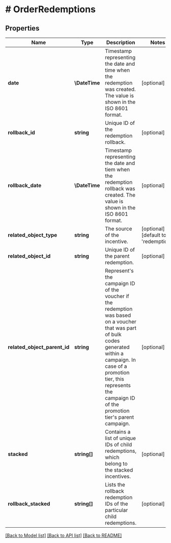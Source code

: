 # # OrderRedemptions

## Properties

Name | Type | Description | Notes
------------ | ------------- | ------------- | -------------
**date** | **\DateTime** | Timestamp representing the date and time when the redemption was created. The value is shown in the ISO 8601 format. | [optional]
**rollback_id** | **string** | Unique ID of the redemption rollback. | [optional]
**rollback_date** | **\DateTime** | Timestamp representing the date and tiem when the redemption rollback was created. The value is shown in the ISO 8601 format. | [optional]
**related_object_type** | **string** | The source of the incentive. | [optional] [default to 'redemption']
**related_object_id** | **string** | Unique ID of the parent redemption. | [optional]
**related_object_parent_id** | **string** | Represent&#39;s the campaign ID of the voucher if the redemption was based on a voucher that was part of bulk codes generated within a campaign. In case of a promotion tier, this represents the campaign ID of the promotion tier&#39;s parent campaign. | [optional]
**stacked** | **string[]** | Contains a list of unique IDs of child redemptions, which belong to the stacked incentives. | [optional]
**rollback_stacked** | **string[]** | Lists the rollback redemption IDs of the particular child redemptions. | [optional]

[[Back to Model list]](../../README.md#models) [[Back to API list]](../../README.md#endpoints) [[Back to README]](../../README.md)

